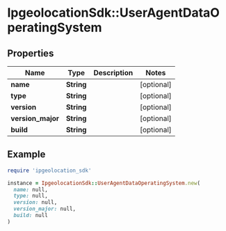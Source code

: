 # IpgeolocationSdk::UserAgentDataOperatingSystem

## Properties

| Name | Type | Description | Notes |
| ---- | ---- | ----------- | ----- |
| **name** | **String** |  | [optional] |
| **type** | **String** |  | [optional] |
| **version** | **String** |  | [optional] |
| **version_major** | **String** |  | [optional] |
| **build** | **String** |  | [optional] |

## Example

```ruby
require 'ipgeolocation_sdk'

instance = IpgeolocationSdk::UserAgentDataOperatingSystem.new(
  name: null,
  type: null,
  version: null,
  version_major: null,
  build: null
)
```

